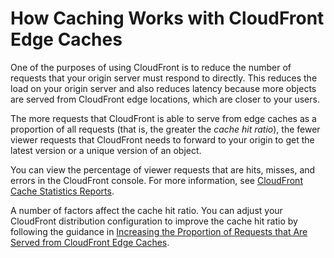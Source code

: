 # How Caching Works with CloudFront Edge Caches<a name="cache-hit-ratio-explained"></a>

One of the purposes of using CloudFront is to reduce the number of requests that your origin server must respond to directly\. This reduces the load on your origin server and also reduces latency because more objects are served from CloudFront edge locations, which are closer to your users\. 

The more requests that CloudFront is able to serve from edge caches as a proportion of all requests \(that is, the greater the *cache hit ratio*\), the fewer viewer requests that CloudFront needs to forward to your origin to get the latest version or a unique version of an object\. 

You can view the percentage of viewer requests that are hits, misses, and errors in the CloudFront console\. For more information, see [CloudFront Cache Statistics Reports](cache-statistics.md)\. 

A number of factors affect the cache hit ratio\. You can adjust your CloudFront distribution configuration to improve the cache hit ratio by following the guidance in [Increasing the Proportion of Requests that Are Served from CloudFront Edge Caches](cache-hit-ratio.md)\.